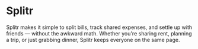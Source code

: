 # Splitr
Splitr makes it simple to split bills, track shared expenses, and settle up with friends — without the awkward math. Whether you're sharing rent, planning a trip, or just grabbing dinner, Splitr keeps everyone on the same page.
